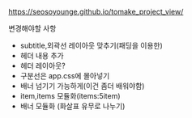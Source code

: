 https://seosoyounge.github.io/tomake_project_view/


변경해야할 사항
- subtitle,외곽선 레이아웃 맞추기(패딩을 이용한)
- 헤더 내용 추가
- 헤더 레이아웃?
- 구분선은 app.css에 몰아넣기
- 배너 넘기기 가능하게(이건 좀더 배워야함)
- item,items 모듈화(items:5item)
- 배너 모듈화 (화살표 유무로 나누기)
